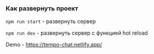 ### Как развернуть проект
`npm run start` - развернуть сервер

`npm run dev` - развернуть сервер с функцией hot reload

Demo - https://tempo-chat.netlify.app/

